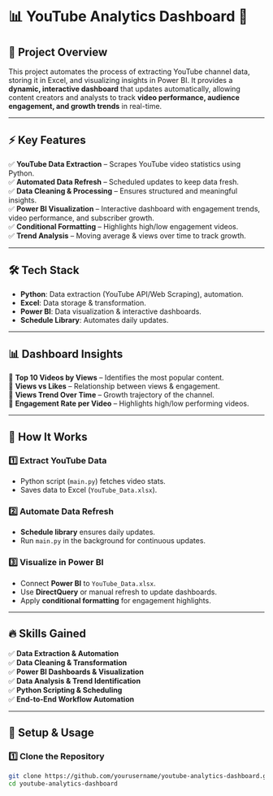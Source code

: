 # 📊 YouTube Analytics Dashboard 🚀  

## 🎯 Project Overview  
This project automates the process of extracting YouTube channel data, storing it in Excel, and visualizing insights in Power BI. It provides a **dynamic, interactive dashboard** that updates automatically, allowing content creators and analysts to track **video performance, audience engagement, and growth trends** in real-time.  

---

## ⚡ Key Features  
✅ **YouTube Data Extraction** – Scrapes YouTube video statistics using Python.  
✅ **Automated Data Refresh** – Scheduled updates to keep data fresh.  
✅ **Data Cleaning & Processing** – Ensures structured and meaningful insights.  
✅ **Power BI Visualization** – Interactive dashboard with engagement trends, video performance, and subscriber growth.  
✅ **Conditional Formatting** – Highlights high/low engagement videos.  
✅ **Trend Analysis** – Moving average & views over time to track growth.  

---

## 🛠️ Tech Stack  
- **Python**: Data extraction (YouTube API/Web Scraping), automation.  
- **Excel**: Data storage & transformation.  
- **Power BI**: Data visualization & interactive dashboards.  
- **Schedule Library**: Automates daily updates.  

---

## 📊 Dashboard Insights  
🔹 **Top 10 Videos by Views** – Identifies the most popular content.  
🔹 **Views vs Likes** – Relationship between views & engagement.  
🔹 **Views Trend Over Time** – Growth trajectory of the channel.  
🔹 **Engagement Rate per Video** – Highlights high/low performing videos.  

---

## 🚀 How It Works  
### 1️⃣ Extract YouTube Data  
- Python script (`main.py`) fetches video stats.  
- Saves data to Excel (`YouTube_Data.xlsx`).  

### 2️⃣ Automate Data Refresh  
- **Schedule library** ensures daily updates.  
- Run `main.py` in the background for continuous updates.  

### 3️⃣ Visualize in Power BI  
- Connect **Power BI** to `YouTube_Data.xlsx`.  
- Use **DirectQuery** or manual refresh to update dashboards.  
- Apply **conditional formatting** for engagement highlights.  

---

## 🔥 Skills Gained  
✅ **Data Extraction & Automation**  
✅ **Data Cleaning & Transformation**  
✅ **Power BI Dashboards & Visualization**  
✅ **Data Analysis & Trend Identification**  
✅ **Python Scripting & Scheduling**  
✅ **End-to-End Workflow Automation**  

---

## 🚀 Setup & Usage  
### 1️⃣ Clone the Repository  
```sh
git clone https://github.com/yourusername/youtube-analytics-dashboard.git
cd youtube-analytics-dashboard
